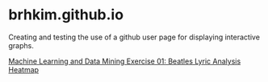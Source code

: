 # brhkim.github.io
Creating and testing the use of a github user page for displaying interactive graphs.

[Machine Learning and Data Mining Exercise 01: Beatles Lyric Analysis Heatmap](https://brhkim.github.io/beatles.cor.html)
